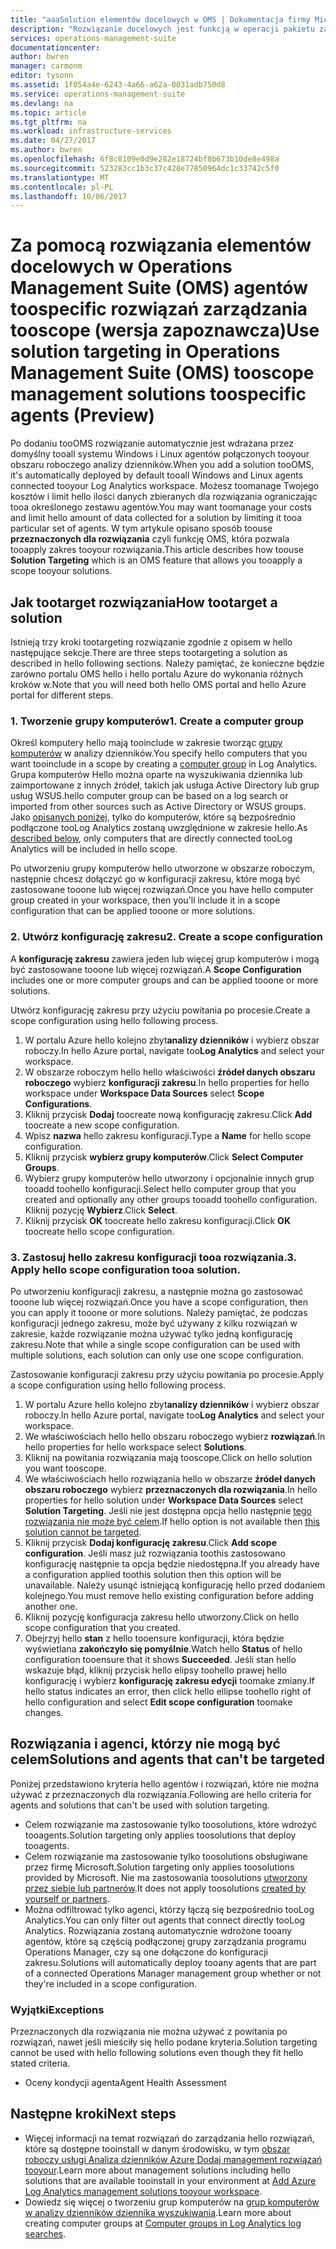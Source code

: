 ```yaml
---
title: "aaaSolution elementów docelowych w OMS | Dokumentacja firmy Microsoft"
description: "Rozwiązanie docelowych jest funkcją w operacji pakietu zarządzania (OMS) umożliwiający toolimit zarządzania rozwiązań tooa określony zbiór agentów.  W tym artykule opisano sposób konfiguracji zakresu toocreate i zastosować je tooa rozwiązania."
services: operations-management-suite
documentationcenter: 
author: bwren
manager: carmonm
editor: tysonn
ms.assetid: 1f054a4e-6243-4a66-a62a-0031adb750d8
ms.service: operations-management-suite
ms.devlang: na
ms.topic: article
ms.tgt_pltfrm: na
ms.workload: infrastructure-services
ms.date: 04/27/2017
ms.author: bwren
ms.openlocfilehash: 6f8c8109e0d9e282e18724bf8b673b10de8e498a
ms.sourcegitcommit: 523283cc1b3c37c428e77850964dc1c33742c5f0
ms.translationtype: MT
ms.contentlocale: pl-PL
ms.lasthandoff: 10/06/2017
---
```

# <a name="use-solution-targeting-in-operations-management-suite-oms-tooscope-management-solutions-toospecific-agents-preview"></a><span data-ttu-id="bb80e-104">Za pomocą rozwiązania elementów docelowych w Operations Management Suite (OMS) agentów toospecific rozwiązań zarządzania tooscope (wersja zapoznawcza)</span><span class="sxs-lookup"><span data-stu-id="bb80e-104">Use solution targeting in Operations Management Suite (OMS) tooscope management solutions toospecific agents (Preview)</span></span>
<span data-ttu-id="bb80e-105">Po dodaniu tooOMS rozwiązanie automatycznie jest wdrażana przez domyślny tooall systemu Windows i Linux agentów połączonych tooyour obszaru roboczego analizy dzienników.</span><span class="sxs-lookup"><span data-stu-id="bb80e-105">When you add a solution tooOMS, it's automatically deployed by default tooall Windows and Linux agents connected tooyour Log Analytics workspace.</span></span>  <span data-ttu-id="bb80e-106">Możesz toomanage Twojego kosztów i limit hello ilości danych zbieranych dla rozwiązania ograniczając tooa określonego zestawu agentów.</span><span class="sxs-lookup"><span data-stu-id="bb80e-106">You may want toomanage your costs and limit hello amount of data collected for a solution by limiting it tooa particular set of agents.</span></span>  <span data-ttu-id="bb80e-107">W tym artykule opisano sposób toouse **przeznaczonych dla rozwiązania** czyli funkcję OMS, która pozwala tooapply zakres tooyour rozwiązania.</span><span class="sxs-lookup"><span data-stu-id="bb80e-107">This article describes how toouse **Solution Targeting** which is an OMS feature that allows you tooapply a scope tooyour solutions.</span></span>

## <a name="how-tootarget-a-solution"></a><span data-ttu-id="bb80e-108">Jak tootarget rozwiązania</span><span class="sxs-lookup"><span data-stu-id="bb80e-108">How tootarget a solution</span></span>
<span data-ttu-id="bb80e-109">Istnieją trzy kroki tootargeting rozwiązanie zgodnie z opisem w hello następujące sekcje.</span><span class="sxs-lookup"><span data-stu-id="bb80e-109">There are three steps tootargeting a solution as described in hello following sections.</span></span>  <span data-ttu-id="bb80e-110">Należy pamiętać, że konieczne będzie zarówno portalu OMS hello i hello portalu Azure do wykonania różnych kroków w.</span><span class="sxs-lookup"><span data-stu-id="bb80e-110">Note that you will need both hello OMS portal and hello Azure portal for different steps.</span></span>


### <a name="1-create-a-computer-group"></a><span data-ttu-id="bb80e-111">1. Tworzenie grupy komputerów</span><span class="sxs-lookup"><span data-stu-id="bb80e-111">1. Create a computer group</span></span>
<span data-ttu-id="bb80e-112">Określ komputery hello mają tooinclude w zakresie tworząc [grupy komputerów](../log-analytics/log-analytics-computer-groups.md) w analizy dzienników.</span><span class="sxs-lookup"><span data-stu-id="bb80e-112">You specify hello computers that you want tooinclude in a scope by creating a [computer group](../log-analytics/log-analytics-computer-groups.md) in Log Analytics.</span></span>  <span data-ttu-id="bb80e-113">Grupa komputerów Hello można oparte na wyszukiwania dziennika lub zaimportowane z innych źródeł, takich jak usługa Active Directory lub grup usług WSUS.</span><span class="sxs-lookup"><span data-stu-id="bb80e-113">hello computer group can be based on a log search or imported from other sources such as Active Directory or WSUS groups.</span></span> <span data-ttu-id="bb80e-114">Jako [opisanych poniżej](#solutions-and-agents-that-cant-be-targeted), tylko do komputerów, które są bezpośrednio podłączone tooLog Analytics zostaną uwzględnione w zakresie hello.</span><span class="sxs-lookup"><span data-stu-id="bb80e-114">As [described below](#solutions-and-agents-that-cant-be-targeted), only computers that are directly connected tooLog Analytics will be included in hello scope.</span></span>

<span data-ttu-id="bb80e-115">Po utworzeniu grupy komputerów hello utworzone w obszarze roboczym, następnie chcesz dołączyć go w konfiguracji zakresu, które mogą być zastosowane tooone lub więcej rozwiązań.</span><span class="sxs-lookup"><span data-stu-id="bb80e-115">Once you have hello computer group created in your workspace, then you'll include it in a scope configuration that can be applied tooone or more solutions.</span></span>
 
 
 ### <a name="2-create-a-scope-configuration"></a><span data-ttu-id="bb80e-116">2. Utwórz konfigurację zakresu</span><span class="sxs-lookup"><span data-stu-id="bb80e-116">2. Create a scope configuration</span></span>
 <span data-ttu-id="bb80e-117">A **konfigurację zakresu** zawiera jeden lub więcej grup komputerów i mogą być zastosowane tooone lub więcej rozwiązań.</span><span class="sxs-lookup"><span data-stu-id="bb80e-117">A **Scope Configuration** includes one or more computer groups and can be applied tooone or more solutions.</span></span> 
 
 <span data-ttu-id="bb80e-118">Utwórz konfigurację zakresu przy użyciu powitania po procesie.</span><span class="sxs-lookup"><span data-stu-id="bb80e-118">Create a scope configuration using hello following process.</span></span>  

 1. <span data-ttu-id="bb80e-119">W portalu Azure hello kolejno zbyt**analizy dzienników** i wybierz obszar roboczy.</span><span class="sxs-lookup"><span data-stu-id="bb80e-119">In hello Azure portal, navigate too**Log Analytics** and select your workspace.</span></span>
 2. <span data-ttu-id="bb80e-120">W obszarze roboczym hello hello właściwości **źródeł danych obszaru roboczego** wybierz **konfiguracji zakresu**.</span><span class="sxs-lookup"><span data-stu-id="bb80e-120">In hello properties for hello workspace under **Workspace Data Sources** select **Scope Configurations**.</span></span>
 3. <span data-ttu-id="bb80e-121">Kliknij przycisk **Dodaj** toocreate nową konfigurację zakresu.</span><span class="sxs-lookup"><span data-stu-id="bb80e-121">Click **Add** toocreate a new scope configuration.</span></span>
 4. <span data-ttu-id="bb80e-122">Wpisz **nazwa** hello zakresu konfiguracji.</span><span class="sxs-lookup"><span data-stu-id="bb80e-122">Type a **Name** for hello scope configuration.</span></span>
 5. <span data-ttu-id="bb80e-123">Kliknij przycisk **wybierz grupy komputerów**.</span><span class="sxs-lookup"><span data-stu-id="bb80e-123">Click **Select Computer Groups**.</span></span>
 6. <span data-ttu-id="bb80e-124">Wybierz grupy komputerów hello utworzony i opcjonalnie innych grup tooadd toohello konfiguracji.</span><span class="sxs-lookup"><span data-stu-id="bb80e-124">Select hello computer group that you created and optionally any other groups tooadd toohello configuration.</span></span>  <span data-ttu-id="bb80e-125">Kliknij pozycję **Wybierz**.</span><span class="sxs-lookup"><span data-stu-id="bb80e-125">Click **Select**.</span></span>  
 6. <span data-ttu-id="bb80e-126">Kliknij przycisk **OK** toocreate hello zakresu konfiguracji.</span><span class="sxs-lookup"><span data-stu-id="bb80e-126">Click **OK** toocreate hello scope configuration.</span></span> 


 ### <a name="3-apply-hello-scope-configuration-tooa-solution"></a><span data-ttu-id="bb80e-127">3. Zastosuj hello zakresu konfiguracji tooa rozwiązania.</span><span class="sxs-lookup"><span data-stu-id="bb80e-127">3. Apply hello scope configuration tooa solution.</span></span>
<span data-ttu-id="bb80e-128">Po utworzeniu konfiguracji zakresu, a następnie można go zastosować tooone lub więcej rozwiązań.</span><span class="sxs-lookup"><span data-stu-id="bb80e-128">Once you have a scope configuration, then you can apply it tooone or more solutions.</span></span>  <span data-ttu-id="bb80e-129">Należy pamiętać, że podczas konfiguracji jednego zakresu, może być używany z kilku rozwiązań w zakresie, każde rozwiązanie można używać tylko jedną konfigurację zakresu.</span><span class="sxs-lookup"><span data-stu-id="bb80e-129">Note that while a single scope configuration can be used with multiple solutions, each solution can only use one scope configuration.</span></span>

<span data-ttu-id="bb80e-130">Zastosowanie konfiguracji zakresu przy użyciu powitania po procesie.</span><span class="sxs-lookup"><span data-stu-id="bb80e-130">Apply a scope configuration using hello following process.</span></span>  

 1. <span data-ttu-id="bb80e-131">W portalu Azure hello kolejno zbyt**analizy dzienników** i wybierz obszar roboczy.</span><span class="sxs-lookup"><span data-stu-id="bb80e-131">In hello Azure portal, navigate too**Log Analytics** and select your workspace.</span></span>
 2. <span data-ttu-id="bb80e-132">We właściwościach hello hello obszaru roboczego wybierz **rozwiązań**.</span><span class="sxs-lookup"><span data-stu-id="bb80e-132">In hello properties for hello workspace select **Solutions**.</span></span>
 3. <span data-ttu-id="bb80e-133">Kliknij na powitania rozwiązania mają tooscope.</span><span class="sxs-lookup"><span data-stu-id="bb80e-133">Click on hello solution you want tooscope.</span></span>
 4. <span data-ttu-id="bb80e-134">We właściwościach hello rozwiązania hello w obszarze **źródeł danych obszaru roboczego** wybierz **przeznaczonych dla rozwiązania**.</span><span class="sxs-lookup"><span data-stu-id="bb80e-134">In hello properties for hello solution under **Workspace Data Sources** select **Solution Targeting**.</span></span>  <span data-ttu-id="bb80e-135">Jeśli nie jest dostępna opcja hello następnie [tego rozwiązania nie może być celem](#solutions-and-agents-that-cant-be-targeted).</span><span class="sxs-lookup"><span data-stu-id="bb80e-135">If hello option is not available then [this solution cannot be targeted](#solutions-and-agents-that-cant-be-targeted).</span></span>
 5. <span data-ttu-id="bb80e-136">Kliknij przycisk **Dodaj konfigurację zakresu**.</span><span class="sxs-lookup"><span data-stu-id="bb80e-136">Click **Add scope configuration**.</span></span>  <span data-ttu-id="bb80e-137">Jeśli masz już rozwiązania toothis zastosowano konfigurację następnie ta opcja będzie niedostępna.</span><span class="sxs-lookup"><span data-stu-id="bb80e-137">If you already have a configuration applied toothis solution then this option will be unavailable.</span></span>  <span data-ttu-id="bb80e-138">Należy usunąć istniejącą konfigurację hello przed dodaniem kolejnego.</span><span class="sxs-lookup"><span data-stu-id="bb80e-138">You must remove hello existing configuration before adding another one.</span></span>
 6. <span data-ttu-id="bb80e-139">Kliknij pozycję konfiguracja zakresu hello utworzony.</span><span class="sxs-lookup"><span data-stu-id="bb80e-139">Click on hello scope configuration that you created.</span></span>
 7. <span data-ttu-id="bb80e-140">Obejrzyj hello **stan** z hello tooensure konfiguracji, która będzie wyświetlana **zakończyło się pomyślnie**.</span><span class="sxs-lookup"><span data-stu-id="bb80e-140">Watch hello **Status** of hello configuration tooensure that it shows **Succeeded**.</span></span>  <span data-ttu-id="bb80e-141">Jeśli stan hello wskazuje błąd, kliknij przycisk hello elipsy toohello prawej hello konfigurację i wybierz **konfigurację zakresu edycji** toomake zmiany.</span><span class="sxs-lookup"><span data-stu-id="bb80e-141">If hello status indicates an error, then click hello ellipse toohello right of hello configuration and select **Edit scope configuration** toomake changes.</span></span>

## <a name="solutions-and-agents-that-cant-be-targeted"></a><span data-ttu-id="bb80e-142">Rozwiązania i agenci, którzy nie mogą być celem</span><span class="sxs-lookup"><span data-stu-id="bb80e-142">Solutions and agents that can't be targeted</span></span>
<span data-ttu-id="bb80e-143">Poniżej przedstawiono kryteria hello agentów i rozwiązań, które nie można używać z przeznaczonych dla rozwiązania.</span><span class="sxs-lookup"><span data-stu-id="bb80e-143">Following are hello criteria for agents and solutions that can't be used with solution targeting.</span></span>

- <span data-ttu-id="bb80e-144">Celem rozwiązanie ma zastosowanie tylko toosolutions, które wdrożyć tooagents.</span><span class="sxs-lookup"><span data-stu-id="bb80e-144">Solution targeting only applies toosolutions that deploy tooagents.</span></span>
- <span data-ttu-id="bb80e-145">Celem rozwiązanie ma zastosowanie tylko toosolutions obsługiwane przez firmę Microsoft.</span><span class="sxs-lookup"><span data-stu-id="bb80e-145">Solution targeting only applies toosolutions provided by Microsoft.</span></span>  <span data-ttu-id="bb80e-146">Nie ma zastosowania toosolutions [utworzony przez siebie lub partnerów](operations-management-suite-solutions-creating.md).</span><span class="sxs-lookup"><span data-stu-id="bb80e-146">It does not apply toosolutions [created by yourself or partners](operations-management-suite-solutions-creating.md).</span></span>
- <span data-ttu-id="bb80e-147">Można odfiltrować tylko agenci, którzy łączą się bezpośrednio tooLog Analytics.</span><span class="sxs-lookup"><span data-stu-id="bb80e-147">You can only filter out agents that connect directly tooLog Analytics.</span></span>  <span data-ttu-id="bb80e-148">Rozwiązania zostaną automatycznie wdrożone tooany agentów, które są częścią podłączonej grupy zarządzania programu Operations Manager, czy są one dołączone do konfiguracji zakresu.</span><span class="sxs-lookup"><span data-stu-id="bb80e-148">Solutions will automatically deploy tooany agents that are part of a connected Operations Manager management group whether or not they're included in a scope configuration.</span></span>

### <a name="exceptions"></a><span data-ttu-id="bb80e-149">Wyjątki</span><span class="sxs-lookup"><span data-stu-id="bb80e-149">Exceptions</span></span>
<span data-ttu-id="bb80e-150">Przeznaczonych dla rozwiązania nie można używać z powitania po rozwiązań, nawet jeśli mieściły się hello podane kryteria.</span><span class="sxs-lookup"><span data-stu-id="bb80e-150">Solution targeting cannot be used with hello following solutions even though they fit hello stated criteria.</span></span>

- <span data-ttu-id="bb80e-151">Oceny kondycji agenta</span><span class="sxs-lookup"><span data-stu-id="bb80e-151">Agent Health Assessment</span></span>

## <a name="next-steps"></a><span data-ttu-id="bb80e-152">Następne kroki</span><span class="sxs-lookup"><span data-stu-id="bb80e-152">Next steps</span></span>
- <span data-ttu-id="bb80e-153">Więcej informacji na temat rozwiązań do zarządzania hello rozwiązań, które są dostępne tooinstall w danym środowisku, w tym [obszar roboczy usługi Analiza dzienników Azure Dodaj management rozwiązań tooyour](../log-analytics/log-analytics-add-solutions.md).</span><span class="sxs-lookup"><span data-stu-id="bb80e-153">Learn more about management solutions including hello solutions that are available tooinstall in your environment at [Add Azure Log Analytics management solutions tooyour workspace](../log-analytics/log-analytics-add-solutions.md).</span></span>
- <span data-ttu-id="bb80e-154">Dowiedz się więcej o tworzeniu grup komputerów na [grup komputerów w analizy dzienników dziennika wyszukiwania](../log-analytics/log-analytics-computer-groups.md).</span><span class="sxs-lookup"><span data-stu-id="bb80e-154">Learn more about creating computer groups at [Computer groups in Log Analytics log searches](../log-analytics/log-analytics-computer-groups.md).</span></span>